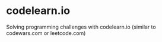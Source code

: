 # codelearn.io  
Solving programming challenges with codelearn.io (similar to codewars.com or leetcode.com)
